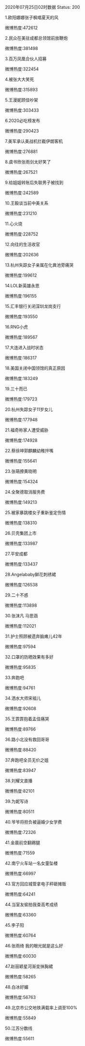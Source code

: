 2020年07月25日02时数据
Status: 200

1.欧阳娜娜张子枫唱夏天的风

微博热度:472612

2.民众在美驻成都总领馆前放鞭炮

微博热度:381498

3.百万凤凰合伙人招募

微博热度:322454

4.被张大大笑死

微博热度:315893

5.王漫妮顾佳吵架

微博热度:303433

6.2020必吃榜发布

微博热度:290423

7.美军承认美战机拦截伊朗客机

微博热度:276881

8.虞书欣张雨剑太好笑了

微博热度:267521

9.给姐姐转账后失联男子被找到

微博热度:242589

10.王毅谈当前中美关系

微博热度:231210

11.心火烧

微博热度:228752

12.向往的生活收官

微博热度:202636

13.杭州失踪女子亲属在化粪池旁痛哭

微博热度:199612

14.LOL新英雄永恩

微博热度:196155

15.汇丰银行关闭深圳龙岗支行

微博热度:193550

16.RNG小虎

微博热度:189567

17.大连进入战时状态

微博热度:186317

18.美国关闭中国领馆的真正原因

微博热度:183249

19.三十而已

微博热度:179723

20.杭州失踪女子11岁女儿

微博热度:177948

21.福奇称家人遭受威胁

微博热度:174928

22.蔡徐坤郭麒麟幼稚拌嘴

微博热度:155641

23.张萌撩黄晓明

微博热度:154324

24.全聚德取消服务费

微博热度:149213

25.被家暴跳楼女子重新鉴定伤情

微博热度:138310

26.贝壳集团上市

微博热度:133987

27.平安成都

微博热度:133437

28.Angelababy鲜花刺绣裙

微博热度:126538

29.二十不惑

微博热度:113898

30.张沫凡 马思涵

微博热度:112021

31.护士照顾被遗弃脑瘫儿42年

微博热度:97594

32.口罩的防晒效果有多好

微博热度:95835

33.奔跑吧

微博热度:94761

34.洒水大师宋祖儿

微博热度:92608

35.王霏霏抱着孟佳痛哭

微博热度:89766

36.路小北没有救回哥哥

微博热度:88420

37.奔跑吧全员无价之姐

微博热度:83947

38.刘耀文直播

微博热度:82101

39.为妮写诗

微博热度:80511

40.爷爷将担负被逼婚少女学费

微博热度:72326

41.金晨前空翻踢腿

微博热度:71559

42.南宁火车站一名女童坠楼

微博热度:66997

43.官方回应城管拿电子秤砸摊贩

微博热度:64241

44.当室友偷拍我查高考成绩

微博热度:63360

45.李子阳

微博热度:60764

46.张雨绮 我的眼光就是这么好

微博热度:60030

47.赵丽颖星河渐变抹胸裙

微博热度:58265

48.白冰好媚

微博热度:56763

49.北京市公交地铁满载率上调至100%

微博热度:55849

50.江苏分数线

微博热度:55611


